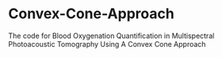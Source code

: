 # Convex-Cone-Approach
The code for Blood Oxygenation Quantification in Multispectral Photoacoustic Tomography Using A Convex Cone Approach
